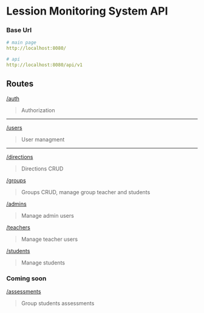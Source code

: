 # Lession Monitoring System API

### Base Url

```yaml
# main page
http://localhost:8080/

# api
http://localhost:8080/api/v1
```

## Routes

[/auth](./auth.md)

> Authorization

---

[/users](./users.md)

> User managment

---

[/directions](./directions.md)

> Directions CRUD

[/groups](./groups.md)

> Groups CRUD, manage group teacher and students

[/admins](./admins.md)

> Manage admin users

[/teachers](./teachers.md)

> Manage teacher users

[/students](./students.md)

> Manage students

### Coming soon

[/assessments](./assessments.md)

> Group students assessments
